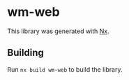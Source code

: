 # wm-web

This library was generated with [Nx](https://nx.dev).

## Building

Run `nx build wm-web` to build the library.
